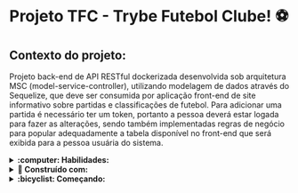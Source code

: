 # Projeto TFC - Trybe Futebol Clube! ⚽

## Contexto do projeto:

Projeto back-end de API RESTful dockerizada desenvolvida sob arquitetura MSC (model-service-controller), utilizando modelagem de dados através do Sequelize, que deve ser consumida por aplicação front-end de site informativo sobre partidas e classificações de futebol. Para adicionar uma partida é necessário ter um token, portanto a pessoa deverá estar logada para fazer as alterações, sendo também implementadas regras de negócio para popular adequadamente a tabela disponível no front-end que será exibida para a pessoa usuária do sistema.

<details>
  <summary>
    <strong>:computer: Habilidades:</strong>
  </summary> </br>

- Utilização e manipulação de dados com MySQL e Sequelize.
- Criação de API RESTfull com arquitetura MSC, utilizando Node.js, TypeScript e o framework Express.
- Criação de testes utilizando os frameworks Mocha, Chai e Sinon.

</details>

<details>
  <summary>
    <strong>🔧 Construído com:</strong>
  </summary><br>

  * Node.js;
  * Express.js;
  * MySQL;
  * Sequelize;
  * TypeScript;
  * Sinon;
  * Chai;
  * Mocha;
  * JWT Web Token;
  * bcryptjs.

</details>

<details>
  <summary>
    <strong>:bicyclist: Começando:</strong>
  </summary><br>

  ### :hammer_and_wrench: Instalação
  1- Clone o projeto em sua maquina rodando o seguinte comando no terminal:

  ``` git clone git@github.com:AlanaCorreia/TFC---Trybe-Futebol-Clube.git ```

  2- Depois de clonado, entre no diretório:

  ``` cd TFC---Trybe-Futebol-Clube ```
  
  3- Execute o docker-compose.yml através do script:
  
    ``` npm compose:up ``` 

  4- Instale as dependências
    Para isso, use o seguinte comando: ``` npm install ```

  5- Para inicializar a aplicação:

    Para acessar a aplicação e testa-la manualmente, acesse a pagina http://localhost:3000 .

</details>
